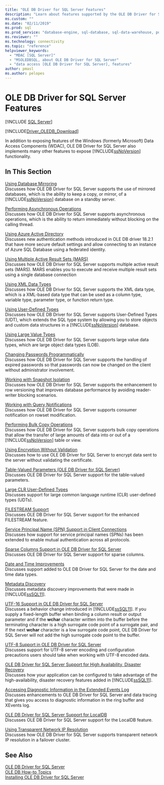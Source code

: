 ```yaml
---
title: "OLE DB Driver for SQL Server Features"
description: "Learn about features supported by the OLE DB Driver for SQL Server like database mirroring, asynchronous operation, Azure Active Directory, and others."
ms.custom: ""
ms.date: "02/11/2019"
ms.prod: sql
ms.prod_service: "database-engine, sql-database, sql-data-warehouse, pdw"
ms.reviewer: ""
ms.technology: connectivity
ms.topic: "reference"
helpviewer_keywords: 
  - "MDAC [SQL Server]"
  - "MSOLEDBSQL, about OLE DB Driver for SQL Server"
  - "data access [OLE DB Driver for SQL Server], features"
author: pmasl
ms.author: pelopes
---
```

# OLE DB Driver for SQL Server Features
[!INCLUDE [SQL Server](../../../includes/applies-to-version/sql-asdb-asdbmi-asa-pdw.md)]

[!INCLUDE[Driver_OLEDB_Download](../../../includes/driver_oledb_download.md)]

  In addition to exposing features of the Windows (formerly Microsoft) Data Access Components (WDAC), OLE DB Driver for SQL Server also implements many other features to expose [!INCLUDE[ssNoVersion](../../../includes/ssnoversion-md.md)] functionality.  
  
## In This Section    
 [Using Database Mirroring](../../oledb/features/using-database-mirroring.md)  
 Discusses how OLE DB Driver for SQL Server supports the use of mirrored databases, which is the ability to keep a copy, or mirror, of a [!INCLUDE[ssNoVersion](../../../includes/ssnoversion-md.md)] database on a standby server.  
  
 [Performing Asynchronous Operations](../../oledb/features/performing-asynchronous-operations.md)  
 Discusses how OLE DB Driver for SQL Server supports asynchronous operations, which is the ability to return immediately without blocking on the calling thread.  

[Using Azure Active Directory](using-azure-active-directory.md)  
Discusses new authentication methods introduced in OLE DB driver 18.2.1 that have more secure default settings and allow connecting to an instance of Azure SQL Database using a federated identity.

 [Using Multiple Active Result Sets &#40;MARS&#41;](../../oledb/features/using-multiple-active-result-sets-mars.md)  
 Discusses how OLE DB Driver for SQL Server supports multiple active result sets (MARS). MARS enables you to execute and receive multiple result sets using a single database connection  
  
 [Using XML Data Types](../../oledb/features/using-xml-data-types.md)  
 Discusses how OLE DB Driver for SQL Server supports the XML data type, which is a XML-based data type that can be used as a column type, variable type, parameter type, or function return type.  
  
 [Using User-Defined Types](../../oledb/features/using-user-defined-types.md)  
 Discusses how OLE DB Driver for SQL Server supports User-Defined Types (UDT), which extends the SQL type system by allowing you to store objects and custom data structures in a [!INCLUDE[ssNoVersion](../../../includes/ssnoversion-md.md)] database.  
  
 [Using Large Value Types](../../oledb/features/using-large-value-types.md)  
 Discusses how OLE DB Driver for SQL Server supports large value data types, which are large object data types (LOB).  
  
 [Changing Passwords Programmatically](../../oledb/features/changing-passwords-programmatically.md)  
 Discusses how OLE DB Driver for SQL Server supports the handling of expired passwords so that passwords can now be changed on the client without administrator involvement.  
  
 [Working with Snapshot Isolation](../../oledb/features/working-with-snapshot-isolation.md)  
 Discusses how OLE DB Driver for SQL Server supports the enhancement to row versioning that improves database performance by avoiding reader-writer blocking scenarios.  
  
 [Working with Query Notifications](../../oledb/features/working-with-query-notifications.md)  
 Discusses how OLE DB Driver for SQL Server supports consumer notification on rowset modification.  
  
 [Performing Bulk Copy Operations](../../oledb/features/performing-bulk-copy-operations.md)  
 Discusses how OLE DB Driver for SQL Server supports bulk copy operations that allow the transfer of large amounts of data into or out of a [!INCLUDE[ssNoVersion](../../../includes/ssnoversion-md.md)] table or view.  
  
 [Using Encryption Without Validation](../../oledb/features/using-encryption-without-validation.md)  
 Discusses how to use OLE DB Driver for SQL Server to encrypt data sent to the server without validating the certificate.  
  
 [Table-Valued Parameters &#40;OLE DB Driver for SQL Server&#41;](../../oledb/features/table-valued-parameters-oledb-driver-for-sql-server.md)  
 Discusses OLE DB Driver for SQL Server support for the table-valued parameters.  
  
 [Large CLR User-Defined Types](../../oledb/features/large-clr-user-defined-types.md)  
 Discusses support for large common language runtime (CLR) user-defined types (UDTs).  
  
 [FILESTREAM Support](../../oledb/features/filestream-support.md)  
 Discusses OLE DB Driver for SQL Server support for the enhanced FILESTREAM feature.  
  
 [Service Principal Name &#40;SPN&#41; Support in Client Connections](../../oledb/features/service-principal-name-spn-support-in-client-connections.md)  
 Discusses how support for service principal names (SPNs) has been extended to enable mutual authentication across all protocols.  
  
 [Sparse Columns Support in OLE DB Driver for SQL Server](../../oledb/features/sparse-columns-support-in-oledb-driver-for-sql-server.md)  
 Discusses OLE DB Driver for SQL Server support for sparse columns.  
  
 [Date and Time Improvements](../../oledb/features/date-and-time-improvements.md)  
 Discusses support added to OLE DB Driver for SQL Server for the date and time data types.  
  
 [Metadata Discovery](../../oledb/features/metadata-discovery.md)  
 Discusses metadata discovery improvements that were made in [!INCLUDE[ssSQL11](../../../includes/sssql11-md.md)].  
  
 [UTF-16 Support in OLE DB Driver for SQL Server](../../oledb/features/utf-16-support-in-oledb-driver-for-sql-server.md)  
 Discusses a behavior change introduced in [!INCLUDE[ssSQL11](../../../includes/sssql11-md.md)]. If you supply a fixed-length buffer when binding a column result or output parameter and if the **wchar** character written into the buffer before the terminating character is a high surrogate code point of a surrogate pair, and if the next **wchar** character is a low surrogate code point, OLE DB Driver for SQL Server will not add the high surrogate code point to the buffer.  
 
 [UTF-8 Support in OLE DB Driver for SQL Server](../../oledb/features/utf-8-support-in-oledb-driver-for-sql-server.md)  
 Discusses support for UTF-8 server encoding and configuration precautions users should take when working with UTF-8 encoded data.
  
 [OLE DB Driver for SQL Server Support for High Availability, Disaster Recovery](../../oledb/features/oledb-driver-for-sql-server-support-for-high-availability-disaster-recovery.md)  
 Discusses how your application can be configured to take advantage of the high-availability, disaster recovery features added in [!INCLUDE[ssSQL11](../../../includes/sssql11-md.md)].  
  
 [Accessing Diagnostic Information in the Extended Events Log](../../oledb/features/accessing-diagnostic-information-in-the-extended-events-log.md)  
 Discusses enhancements to OLE DB Driver for SQL Server and data tracing that gives you access to diagnostic information in the ring buffer and XEvents log.  
  
 [OLE DB Driver for SQL Server Support for LocalDB](../../oledb/features/oledb-driver-for-sql-server-support-for-localdb.md)  
 Discusses OLE DB Driver for SQL Server support for the LocalDB feature.  
  
 [Using Transparent Network IP Resolution](../../oledb/features/using-transparent-network-ip-resolution.md)  
 Discusses how OLE DB Driver for SQL Server supports transparent network IP resolution in a failover cluster.  
  
## See Also  
 [OLE DB Driver for SQL Server](../../oledb/oledb-driver-for-sql-server.md)      
 [OLE DB How-to Topics](../../oledb/ole-db-how-to/ole-db-how-to-topics.md)   
 [Installing OLE DB Driver for SQL Server](../../oledb/applications/installing-oledb-driver-for-sql-server.md)  
  
  
